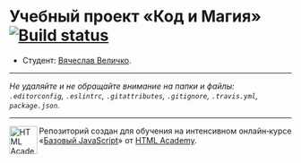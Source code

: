 # Учебный проект «Код и Магия» [![Build status][travis-image]][travis-url]

* Студент: [Вячеслав Величко](https://up.htmlacademy.ru/javascript/9/user/143220).

---

_Не удаляйте и не обращайте внимание на папки и файлы:_<br>
_`.editorconfig`, `.eslintrc`, `.gitattributes`, `.gitignore`, `.travis.yml`, `package.json`._

---

<a href="https://htmlacademy.ru/intensive/javascript"><img align="left" width="50" height="50" title="HTML Academy" src="https://up.htmlacademy.ru/static/img/intensive/javascript/logo-for-github.svg"></a>

Репозиторий создан для обучения на интенсивном онлайн‑курсе «[Базовый JavaScript](https://htmlacademy.ru/intensive/javascript)» от [HTML Academy](https://htmlacademy.ru).

[travis-image]: https://travis-ci.org/htmlacademy-javascript/143220-code-and-magick.svg?branch=master
[travis-url]: https://travis-ci.org/htmlacademy-javascript/143220-code-and-magick
